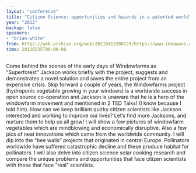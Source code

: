 ```yaml
---
layout: "conference"
title: "Citizen Science: opportunities and hazards in a patented world"
year: "2012"
backup: false
speakers:
- "brian-white"
from: https://web.archive.org/web/20210413200729/https://www.ideawave.ca/2012-conference/citizen-science-opportunities-and-hazards-in-a-patented-world
time: 20120225T06:00-06
---
```


Come behind the scenes of the early days of Windowfarms as “Superforest”
Jackson works briefly with the project, suggests and demonstrates a novel
solution and saves the entire project from an expensive crisis. Skip forward a
couple of years, the Windowfarms project (hydroponic vegetable growing in your
windows) is a worldwide success in open source co-operation and Jackson is
unaware that he is a hero of the windowfarm movement and mentioned in 2 TED
Talks! (I know because I told him). How can we keep brilliant quirky citizen
scientists like Jackson interested and working to improve our lives? Let’s
find more Jacksons, and nurture them to help us all grow! I will show a few
pictures of windowfarm vegetables which are mindblowing and economically
disruptive. Also a few pics of neat innovations which came from the worldwide
community. I will dip into the “bee walls” projects that originated in central
Europe. Pollinators worldwide have suffered catastrophic decline and these
produce habitat for pollinators. I will also delve into citizen science solar
cooking research and compare the unique problems and opportunities that face
citizen scientists with those that face “real” scientists.
